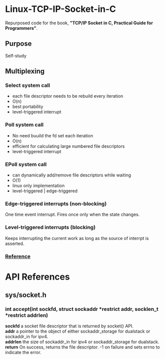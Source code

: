 # Linux-TCP-IP-Socket-in-C
Repurposed code for the book, **"TCP/IP Socket in C, Practical Guide for Programmers"**.

## Purpose
Self-study

## Multiplexing
### Select system call
  - each file descriptor needs to be rebuild every iteration
  - O(n)
  - best portability
  - level-triggered interrupt
 
### Poll system call
  - No need buuild the fd set each iteration
  - O(n)
  - efficient for calculating large numbered file descriptors
  - level-triggered interrupt

### EPoll system call
  - can dynamically add/remove file descriptors while waiting
  - O(1)
  - linux only implementation
  - level-triggered | edge-triggered

### Edge-triggered interrupts (non-blocking)
One time event interrupt. Fires once only when the state changes.

### Level-triggered interrupts (blocking)
Keeps interrupting the current work as long as the source of interrpt is asserted.

### [Reference](https://devarea.com/linux-io-multiplexing-select-vs-poll-vs-epoll/)


# API References
## sys/socket.h
### int accept(int sockfd, struct sockaddr *restrict addr, socklen_t *restrict addrlen)
**sockfd** a socket file descriptor that is returned by socket() API.  
**addr** a pointer to the object of either sockaddr_storage for dualstack or sockaddr_in for ipv4.  
**addrlen** the size of sockaddr_in for ipv4 or sockaddr_storage for dualstack.  
**return** On success, returns the file descriptor. -1 on failure and sets errno to indicate the error.  




